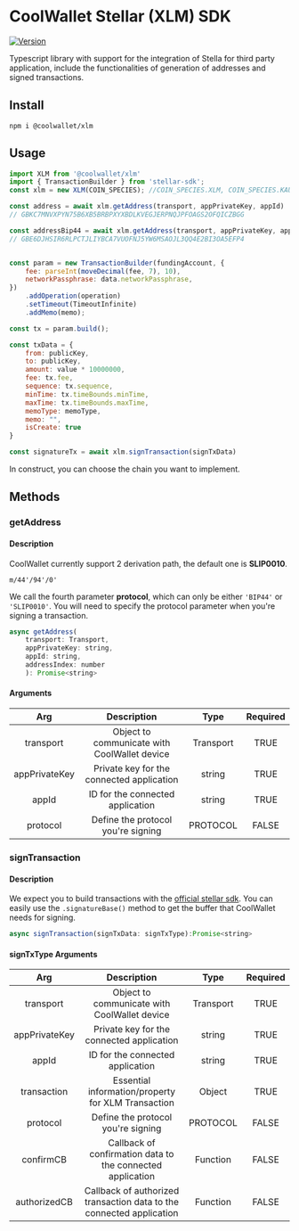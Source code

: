 # CoolWallet Stellar (XLM) SDK
[![Version](https://img.shields.io/npm/v/@coolwallet/xlm)](https://www.npmjs.com/package/@coolwallet/xlm)

Typescript library with support for the integration of Stella for third party application, include the functionalities of generation of addresses and signed transactions.

## Install

```shell
npm i @coolwallet/xlm
```

## Usage

```javascript
import XLM from '@coolwallet/xlm'
import { TransactionBuilder } from 'stellar-sdk';
const xlm = new XLM(COIN_SPECIES); //COIN_SPECIES.XLM, COIN_SPECIES.KAU COIN_SPECIES.KAG

const address = await xlm.getAddress(transport, appPrivateKey, appId)
// GBKC7MNVXPYN75B6XB5BRBPXYXBDLKVEGJERPNQJPFOAGS2OFQICZBGG

const addressBip44 = await xlm.getAddress(transport, appPrivateKey, appId, 'BIP44');
// GBE6DJHSIR6RLPCTJLIYBCA7VUOFNJ5YW6MSAOJL3QQ4E2BI3OA5EFP4


const param = new TransactionBuilder(fundingAccount, {
	fee: parseInt(moveDecimal(fee, 7), 10),
	networkPassphrase: data.networkPassphrase,
})
	.addOperation(operation)
	.setTimeout(TimeoutInfinite)
	.addMemo(memo);

const tx = param.build();

const txData = {
	from: publicKey,
	to: publicKey,
	amount: value * 10000000,
	fee: tx.fee,
	sequence: tx.sequence,
	minTime: tx.timeBounds.minTime,
	maxTime: tx.timeBounds.maxTime,
	memoType: memoType,
	memo: "",
	isCreate: true
}

const signatureTx = await xlm.signTransaction(signTxData)
```
In construct, you can choose the chain you want to implement.



## Methods

### getAddress

#### Description

CoolWallet currently support 2 derivation path, the default one is **SLIP0010**.

```none
m/44'/94'/0'
```

We call the fourth parameter **protocol**, which can only be either `'BIP44'` or `'SLIP0010'`. You will need to specify the protocol parameter when you're signing a transaction.

```javascript
async getAddress(
    transport: Transport, 
    appPrivateKey: string, 
    appId: string, 
    addressIndex: number
    ): Promise<string> 
```

#### Arguments
|      Arg      |                  Description                 |    Type   | Required |
|:-------------:|:--------------------------------------------:|:---------:|:--------:|
|   transport   | Object to communicate with CoolWallet device | Transport |   TRUE   |
| appPrivateKey |   Private key for the connected application  |   string  |   TRUE   |
|     appId     |       ID for the connected application       |   string  |   TRUE   |
|    protocol   |      Define the protocol you're signing      |  PROTOCOL |   FALSE  |

### signTransaction

#### Description

We expect you to build transactions with the [official stellar sdk](https://github.com/stellar/js-stellar-sdk). You can easily use the `.signatureBase()` method to get the buffer that CoolWallet needs for signing.

```javascript
async signTransaction(signTxData: signTxType):Promise<string>
```
#### signTxType Arguments

|      Arg      |                              Description                             |    Type   | Required |
|:-------------:|:--------------------------------------------------------------------:|:---------:|:--------:|
|   transport   |             Object to communicate with CoolWallet device             | Transport |   TRUE   |
| appPrivateKey |               Private key for the connected application              |   string  |   TRUE   |
|     appId     |                   ID for the connected application                   |   string  |   TRUE   |
|  transaction  |          Essential information/property for XLM Transaction          |   Object  |   TRUE   |
|    protocol   |                  Define the protocol you're signing                  |  PROTOCOL |   FALSE  |
|   confirmCB   |      Callback of confirmation data to the connected application      |  Function |   FALSE  |
|  authorizedCB | Callback of authorized transaction data to the connected application |  Function |   FALSE  |
